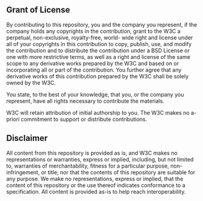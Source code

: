 Grant of License
----------------

By contributing to this repository, you and the company you 
represent, if the company holds any copyrights in the contribution, 
grant to the W3C a perpetual, non-exclusive, royalty-free, world-
wide right and license under all of your copyrights in this 
contribution to copy, publish, use, and modify the contribution and 
to distribute the contribution under a BSD License or one with
more restrictive terms, as well as a right and license of the same 
scope to any derivative works prepared by the W3C and based on or 
incorporating all or part of the contribution. You further agree 
that any derivative works of this contribution prepared by the W3C 
shall be solely owned by the W3C.

You state, to the best of your knowledge, that you, or the company 
you represent, have all rights necessary to contribute the materials.

W3C will retain attribution of initial authorship to you. The W3C 
makes no a-priori commitment to support or distribute contributions.

Disclaimer
----------

All content from this repository is provided as is, and W3C makes no
representations or warranties, express or implied, including, but 
not limited to, warranties of merchantability, fitness for a 
particular purpose, non-infringement, or title; nor that the 
contents of this repository are suitable for any purpose. We make no 
representations, express or implied, that the content of this 
repository or the use thereof indicates conformance to a 
specification. All content is provided as-is to help reach 
interoperability.
